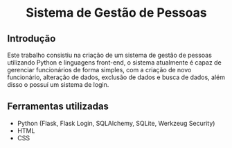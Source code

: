 <h1 align="center">Sistema de Gestão de Pessoas</h1>

<div>
  <h2>Introdução</h2>
  
  <p>Este trabalho consistiu na criação de um sistema de gestão de pessoas utilizando Python e linguagens front-end, o sistema atualmente é
  capaz de gerenciar funcionários de forma simples, com a criação de novo funcionário, alteração de dados, exclusão de dados e busca de dados,
  além disso o possuí um sistema de login.</p>
  
</div>

<div>
  <h2>Ferramentas utilizadas</h2>
  
  -  Python (Flask, Flask Login, SQLAlchemy, SQLite, Werkzeug Security)
  -  HTML
  -  CSS
  
</div>
